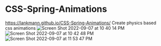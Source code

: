 # CSS-Spring-Animations
https://lankmann.github.io/CSS-Spring-Animations/
Create physics based css animations
![Screen Shot 2022-09-07 at 10 40 14 PM](https://user-images.githubusercontent.com/67165825/189054721-3d510df3-28a3-4d83-a2a5-0d641dc4e2ef.png)
![Screen Shot 2022-09-07 at 10 42 48 PM](https://user-images.githubusercontent.com/67165825/189054763-7ee13820-19c1-42bf-a353-a9598e25255f.png)
![Screen Shot 2022-09-07 at 11 53 47 PM](https://user-images.githubusercontent.com/67165825/189054900-108b7e08-5b5c-4666-ba79-369e698a6fe1.png)
